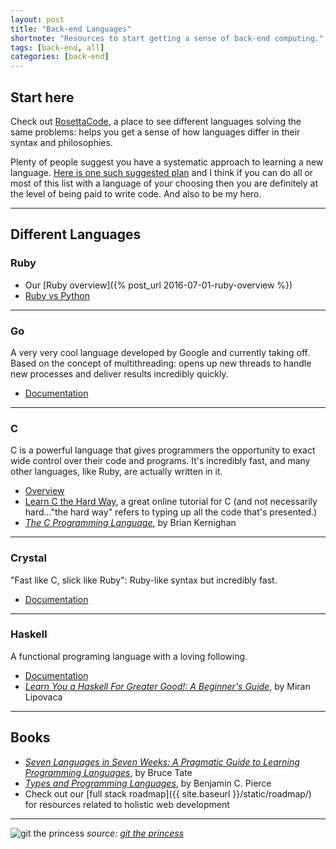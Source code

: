 ```yaml
---
layout: post
title: "Back-end Languages"
shortnote: "Resources to start getting a sense of back-end computing."
tags: [back-end, all]
categories: [back-end]
---
```


## Start here
Check out [RosettaCode](http://rosettacode.org/wiki/Rosetta_Code), a place to see different languages solving the same problems: helps you get a sense of how languages differ in their syntax and philosophies.

Plenty of people suggest you have a systematic approach to learning a new language. [Here is one such suggested plan](https://gist.github.com/CristhianMotoche/85c4f6cdafc23ee92df0bb6ff65ab1be) and I think if you can do all or most of this list with a language of your choosing then you are definitely at the level of being paid to write code. And also to be my hero.

<hr>

## Different Languages

### Ruby

* Our [Ruby overview]({% post_url 2016-07-01-ruby-overview %})
* [Ruby vs Python](https://hackernoon.com/ruby-vs-python-the-definitive-faq-5cb0046292be#.f3lu2q7a7)

<hr>

### Go
A very very cool language developed by Google and currently taking off. Based on the concept of multithreading: opens up new threads to handle new processes and deliver results incredibly quickly.

* [Documentation](https://golang.org/doc/)

<hr>

### C
C is a powerful language that gives programmers the opportunity to exact wide control over their code and programs. It's incredibly fast, and many other languages, like Ruby, are actually written in it.

* [Overview](http://www.tutorialspoint.com/cprogramming/c_overview.htm?)
* [Learn C the Hard Way](http://c.learncodethehardway.org/book/), a great online tutorial for C (and not necessarily hard..."the hard way" refers to typing up all the code that's presented.)
* *[The C Programming Language](https://www.amazon.com/The-Programming-Language-Brian-Kernighan/dp/0131103628/ref=as_li_ss_tl?ie=UTF8&linkCode=ll1&tag=eejs-20&linkId=a2dacad1fa8eed0aa0feaf1d54f70410)*, by Brian Kernighan

<hr>

### Crystal
"Fast like C, slick like Ruby": Ruby-like syntax but incredibly fast.

* [Documentation](https://crystal-lang.org/)

<hr>

### Haskell
A functional programing language with a loving following.

* [Documentation](https://www.haskell.org/)
* *[Learn You a Haskell For Greater Good!: A Beginner's Guide](https://www.amazon.com/Learn-You-Haskell-Great-Good/dp/1593272839/ref=as_li_ss_tl?ie=UTF8&linkCode=ll1&tag=eejs-20&linkId=f37ff4ad70d012fe595558cbc16f183e)*, by Miran Lipovaca

<hr>

## Books
* *[Seven Languages in Seven Weeks: A Pragmatic Guide to Learning Programming Languages](https://www.amazon.com/Seven-Languages-Weeks-Programming-Programmers/dp/193435659X/ref=as_li_ss_tl?ie=UTF8&linkCode=ll1&tag=eejs-20&linkId=d85311a13116f2aa4e97d60ebdb8fd2f)*, by Bruce Tate
* *[Types and Programming Languages](https://www.amazon.com/Types-Programming-Languages-MIT-Press/dp/0262162091/ref=as_li_ss_tl?ie=UTF8&linkCode=ll1&tag=eejs-20&linkId=514c9f15b923f67abcd594a67bf86a75)*, by Benjamin C. Pierce
* Check out our [full stack roadmap]({{ site.baseurl }}/static/roadmap/) for resources related to holistic web development

<hr>

![git the princess](https://assets.toggl.com/images/toggl-how-to-save-the-princess-in-8-programming-languages.jpg)
*source: [git the princess](https://toggl.com/programming-princess)*
